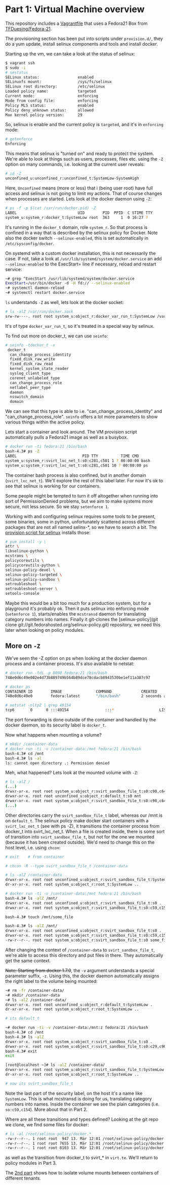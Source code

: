 # Part 1: Virtual Machine overview

This repository includes a [Vagrantfile](https://raw.githubusercontent.com/aschmidt75/docker-selinux-playground/master/Vagrantfile) that
uses a Fedora21 Box from [TFDuesing/Fedora-21](https://vagrantcloud.com/TFDuesing/boxes/Fedora-21).

The provisioning section has been put into scripts under `provision.d/`, they
do a yum update, install selinux components and tools and install docker.

Starting up the vm, we can take a look at the status of selinux:

```bash
$ vagrant ssh
$ sudo -i
# sestatus
SELinux status:                 enabled
SELinuxfs mount:                /sys/fs/selinux
SELinux root directory:         /etc/selinux
Loaded policy name:             targeted
Current mode:                   enforcing
Mode from config file:          enforcing
Policy MLS status:              enabled
Policy deny_unknown status:     allowed
Max kernel policy version:      29
```

So, selinux is enable and the current policy is `targeted`, and it's in `enforcing`
mode:

```bash
# getenforce
Enforcing
```

This means that selinux is "turned on" and ready to protect the system. We're
able to look at things such as users, processes, files etc. using the `-Z` option
on many commands, i.e. looking at the current user reveals:


```bash
# id -Z
unconfined_u:unconfined_r:unconfined_t:SystemLow-SystemHigh
```

Here, `Unconfined` means (more or less) that i (being user root) have full access and
selinux is not going to limit my actions. That of course changes when processes
are started. Lets look at the docker daemon using `-Z`:


```bash
# ps -f -p $(cat /var/run/docker.pid) -Z
LABEL                           UID        PID  PPID  C STIME TTY          TIME CMD
system_u:system_r:docker_t:SystemLow root  363     1  0 16:27 ?        00:00:09 /usr/bin/docker -d --selinux-enabled
```

It's running in the `docker_t` domain, role `system_r`. So that process is confined in a way
that is described by the selinux policy for Docker. Note also the docker switch `--selinux-enabled`,
this is set automatically in `/etc/sysconfig/docker`.

On systemd with a custom docker installation, this is not necessarily the case. If not, take a look at
`/usr/lib/systemd/system/docker.service` an add `--selinux-enabled` to the ExecStart= line if necessary,
reload and restart service:

```bash
~# grep ^ExecStart /usr/lib/systemd/system/docker.service
ExecStart=/usr/bin/docker -d -H fd:// --selinux-enabled
~# systemctl daemon-reload
~# systemctl restart docker.service
```

`ls` understands `-Z` as well, lets look at the docker socket:

```bash
# ls -alZ /var/run/docker.sock
srw-rw----. root root system_u:object_r:docker_var_run_t:SystemLow /var/run/docker.sock
```

It's of type `docker_var_run_t`, so it's treated in a special way by selinux.

To find out more on docker_t, we can use `seinfo`:

```bash
# seinfo -tdocker_t -x
 docker_t
  can_change_process_identity
  fixed_disk_raw_write
  fixed_disk_raw_read
  kernel_system_state_reader
  syslog_client_type
  corenet_unlabeled_type
  can_change_process_role
  netlabel_peer_type
  daemon
  nsswitch_domain
  domain
```

We can see that this type is able to i.e. "can_change_process_identity" and "can_change_process_role".
`seinfo` offers a lot more parameters to show various things within the active policy.

Lets start a container and look around. The VM provision script automatically pulls a Fedora21 image
as well as a busybox.

```bash
# docker run -ti fedora:21 /bin/bash
bash-4.3# ps -Z
LABEL                             PID TTY          TIME CMD
system_u:system_r:svirt_lxc_net_t:s0:c281,c501 1 ? 00:00:00 bash
system_u:system_r:svirt_lxc_net_t:s0:c281,c501 10 ? 00:00:00 ps
```

The container bash process is also confined, but in another domain (`svirt_lxc_net_t`). We'll explore
the rest of this label later. For now it's ok to see that selinux is working for our containers.

Some people might be tempted to turn it off altogether when running into sort of PermissionDenied problems,
but we aim to make systems more secure, not less secure. So we stay `setenforce 1`.

Working with and configuring selinux requires some tools to be present, some binaries, some in python, unfortunately
scattered across different packages that are not all named selinx-*, so we have to search a bit.
The [provision script for selinux](https://github.com/aschmidt75/docker-selinux-playground/blob/master/provision.d/05_selinux.sh) installs
those:

```bash
# yum install -y \
attr \
libselinux-python \
mcstrans \
policycoreutils \
policycoreutils-python \
selinux-policy-devel \
selinux-policy-targeted \
selinux-policy-sandbox \
setroubleshoot \
setroubleshoot-server \
setools-console
```

Maybe this would be a bit too much for a production system, but for a playground it's probably ok. Then it puts
selinux into enforcing mode (`setenforce 1`), starts/enables the `mcstransd` daemon for translating category numbers into names.
Finally it git-clones the [selinux-policy](git clone git://git.fedorahosted.org/selinux-policy.git) repository, we need this later
when looking on policy modules.

## More on `-Z`

We've seen the -Z option on ps when looking at the docker daemon process and a container process. It's also available to
netstat:

```bash
# docker run -tdi -p 8080 fedora:21 /bin/bash
748e0d6c49e002e4d73b889749b564b89dce78cdacb8943530be1ef11a307c97

# docker ps
CONTAINER ID        IMAGE               COMMAND             CREATED             STATUS              PORTS                     NAMES
748e0d6c49e0        fedora:latest       "/bin/bash"         2 seconds ago       Up 1 seconds        0.0.0.0:49154->8080/tcp   suspicious_darwin

# netstat -nltpZ | grep 49154
tcp6       0      0 :::49154                :::*                    LISTEN      3208/docker-proxy    system_u:system_r:docker_t:SystemLow
```

The port forwarding is done outside of the container and handled by the docker daemon, so its security label is `docker_t`.

Now what happens when mounting a volume? 

```bash
# mkdir /container-data
# docker run -ti -v /container-data:/mnt fedora:21 /bin/bash
bash-4.3# cd /mnt
bash-4.3# ls -al
ls: cannot open directory .: Permission denied
```

Meh, what happened? Lets look at the mounted volume with `-Z`:

```bash
# ls -alZ /
(...)
drwxr-xr-x. root root system_u:object_r:svirt_sandbox_file_t:s0:c90,c644 media
drwxr-xr-x. root root unconfined_u:object_r:default_t:s0 mnt
drwxr-xr-x. root root system_u:object_r:svirt_sandbox_file_t:s0:c90,c644 opt
(...)
```

Other directories carry the `svirt_sandbox_file_t` label, whereas our /mnt is on `default_t`. The selinux policy make docker start containers with a `svirt_lxc_net_t`
(see with ps -Z), it transitions the container process from docker_t into svirt_lxc_net_t. When a file is created inside, there is some sort of transition into
`svirt_sandbox_file_t`, but not for the one we mounted (because it has been created outside). We'd need to change this on the host level, i.e. using `chcon`:

```bash
# exit    # from container

# chcon -R --type svirt_sandbox_file_t /container-data

# ls -alZ /container-data
drwxr-xr-x. root root unconfined_u:object_r:svirt_sandbox_file_t:SystemLow .
dr-xr-xr-x. root root system_u:object_r:root_t:SystemLow ..

# docker run -ti -v /container-data:/mnt fedora:21 /bin/bash
bash-4.3# ls -alZ /mnt/
drwxr-xr-x. root root unconfined_u:object_r:svirt_sandbox_file_t:s0 .
drwxr-xr-x. root root system_u:object_r:svirt_sandbox_file_t:s0:c59,c154 ..

bash-4.3# touch /mnt/some_file

bash-4.3# ls -alZ /mnt/
drwxr-xr-x. root root unconfined_u:object_r:svirt_sandbox_file_t:s0 .
drwxr-xr-x. root root system_u:object_r:svirt_sandbox_file_t:s0:c59,c154 ..
-rw-r--r--. root root system_u:object_r:svirt_sandbox_file_t:s0 some_file
```

After changing the context of `/container-data` to `svirt_sandbox_file_t`, we're able to access this directory and put files in there.
They automatically get the same context.

~~Note: Starting from docker 1.7.0~~, the `-v` argument understands a special parameter suffix, `-z`. Using this, the docker daemon automatically assigns the
right label to the volume being mounted:

```bash
~# rm -fr /container-data/
~# mkdir /container-data
~# ls -alZ /container-data/
drwxr-xr-x. root root unconfined_u:object_r:default_t:SystemLow .
dr-xr-xr-x. root root system_u:object_r:root_t:SystemLow ..

# its default_t

~# docker run -ti -v /container-data:/mnt:z fedora:21 /bin/bash
bash-4.3# cd /mnt
bash-4.3# ls -alZ
drwxr-xr-x. root root system_u:object_r:svirt_sandbox_file_t:s0 .
drwxr-xr-x. root root system_u:object_r:svirt_sandbox_file_t:s0:c29,c960 ..
bash-4.3# exit
exit

[root@localhost ~]# ls -alZ /container-data/
drwxr-xr-x. root root system_u:object_r:svirt_sandbox_file_t:SystemLow .
dr-xr-xr-x. root root system_u:object_r:root_t:SystemLow ..

# now its svirt_sandbox_file_t
```

Note the last part of the security label, on the host it's a name like `SystemLow`. This is what mcstransd is doing for us, translating category numbers into names.
Inside the container we see the plain categories (i.e. `so:c59,c154`). More about that in Part 2.

Where are all these transitions and types defined? Looking at the git repo we clone, we find some files for docker:

```bash
# ls -al /root/selinux-policy/docker.*
-rw-r--r--. 1 root root  947 13. Mär 12:01 /root/selinux-policy/docker.fc
-rw-r--r--. 1 root root 7655 13. Mär 12:01 /root/selinux-policy/docker.if
-rw-r--r--. 1 root root 8103 13. Mär 12:01 /root/selinux-policy/docker.te
```

as well as the transition from docker_t to svirt_* in `virt.te`. We'll return to policy modules in Part 3.

The [2nd part](https://github.com/aschmidt75/docker-selinux-playground/blob/master/docs/02_categories.md) shows how to
isolate volume mounts between containers of different tenants.
